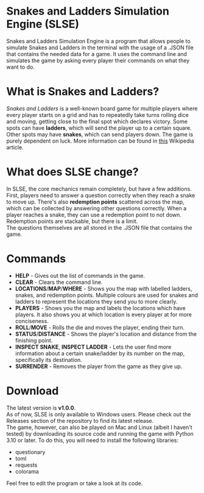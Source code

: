 # Snakes and Ladders Simulation Engine (SLSE)
Snakes and Ladders Simulation Engine is a program that allows people to simulate Snakes and Ladders in the terminal with the usage of a .JSON file that contains the needed data for a game. It uses the command line and simulates the game by asking every player their commands on what they want to do.

# What is Snakes and Ladders?
_Snakes and Ladders_ is a well-known board game for multiple players where every player starts on a grid and has to repeatedly take turns rolling dice and moving, getting close to the final spot which declares victory. Some spots can have **ladders**, which will send the player up to a certain square. Other spots may have **snakes**, which can send players down. The game is purely dependent on luck. More information can be found in [this](https://en.wikipedia.org/wiki/Snakes_and_ladders) Wikipedia article.

# What does SLSE change?
In SLSE, the core mechanics remain completely, but have a few additions. First, players need to answer a question correctly when they reach a snake to move up. There's also **redemption points** scattered across the map, which can be collected by answering other questions correctly. When a player reaches a snake, they can use a redemption point to not down. Redemption points are stackable, but there is a limit.<br>
The questions themselves are all stored in the .JSON file that contains the game.

# Commands
* **HELP** - Gives out the list of commands in the game.
* **CLEAR** - Clears the command line.
* **LOCATIONS**/**MAP**/**WHERE** - Shows you the map with labelled ladders, snakes, and redemption points. Multiple colours are used for snakes and ladders to represent the locations they send you to more clearly.
* **PLAYERS** - Shows you the map and labels the locations which have players. It also shows you at which location is every player at for more conciseness.
* **ROLL**/**MOVE** - Rolls the die and moves the player, ending their turn.
* **STATUS**/**DISTANCE** - Shows the player's location and distance from the finishing point.
* **INSPECT SNAKE**, **INSPECT LADDER** - Lets the user find more information about a certain snake/ladder by its number on the map, specifically its destination.
* **SURRENDER** - Removes the player from the game as they give up.

# Download
The latest version is **v1.0.0**.<br>
As of now, SLSE is only available to Windows users. Please check out the Releases section of the repository to find its latest release.<br>
The game, however, can also be played on Mac and Linux (albeit I haven't tested) by downloading its source code and running the game with Python 3.10 or later. To do this, you will need to install the following libraries:
* questionary
* toml
* requests
* colorama

Feel free to edit the program or take a look at its code.


